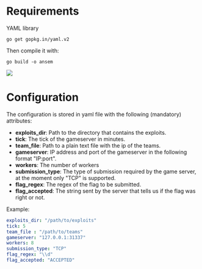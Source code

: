 # Requirements
YAML library
```
go get gopkg.in/yaml.v2
```
Then compile it with:
```
go build -o ansem 
```

![](https://github.com/PeterParser/Ansem/workflows/Go/badge.svg)

# Configuration
The configuration is stored in yaml file with the following (mandatory) attributes:
* **exploits_dir**: Path to the directory that contains the exploits.
* **tick**: The tick of the gameserver in minutes.
* **team_file**: Path to a plain text file with the ip of the teams.
* **gameserver**: IP address and port of the gameserver in the following format "IP:port".
* **workers**: The number of workers
* **submission_type**: The type of submission required by the game server, at the moment only "TCP" is supported.
* **flag_regex**: The regex of the flag to be submitted.
* **flag_accepted**: The string sent by the server that tells us if the flag was right or not.

Example:
```yaml
exploits_dir: "/path/to/exploits"
tick: 5
team_file : "/path/to/teams"
gameserver: "127.0.0.1:31337"
workers: 8
submission_type: "TCP"
flag_regex: "\\d"
flag_accepted: "ACCEPTED"
```
